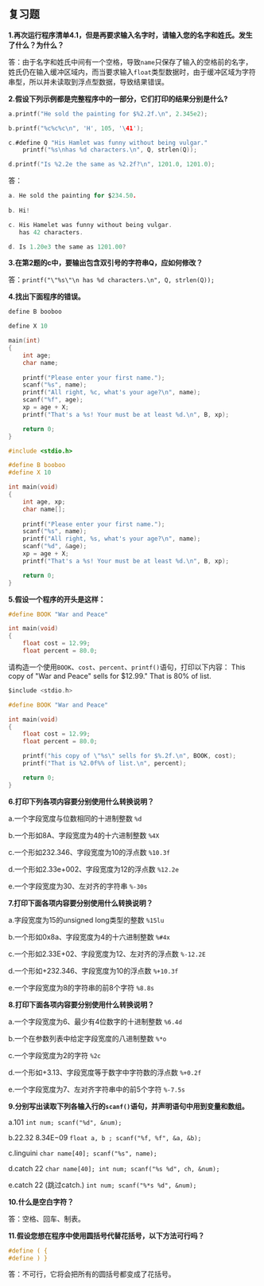 ## 复习题

**1.再次运行程序清单4.1，但是再要求输入名字时，请输入您的名字和姓氏。发生了什么？为什么？**

答：由于名字和姓氏中间有一个空格，导致`name`只保存了输入的空格前的名字，姓氏仍在输入缓冲区域内，而当要求输入`float`类型数据时，由于缓冲区域为字符串型，所以并未读取到浮点型数据，导致结果错误。


**2.假设下列示例都是完整程序中的一部分，它们打印的结果分别是什么?**

```C
a.printf("He sold the painting for $%2.2f.\n", 2.345e2);

b.printf("%c%c%c\n", 'H', 105, '\41');

c.#define Q "His Hamlet was funny without being vulgar."
 	printf("%s\nhas %d characters.\n", Q, strlen(Q));

d.printf("Is %2.2e the same as %2.2f?\n", 1201.0, 1201.0);
```

答：
```C
a. He sold the painting for $234.50.
 
b. Hi!

c. His Hamelet was funny without being vulgar.
   has 42 characters.

d. Is 1.20e3 the same as 1201.00?
```


**3.在第2题的c中，要输出包含双引号的字符串Q，应如何修改？**

答：`printf("\"%s\"\n has %d characters.\n", Q, strlen(Q));`


**4.找出下面程序的错误。**

```C
define B booboo

define X 10

main(int)
{
	int age;
	char name;
	
	printf("Please enter your first name.");
	scanf("%s", name);
	printf("All right, %c, what's your age?\n", name);
	scanf("%f", age);
	xp = age + X;
	printf("That's a %s! Your must be at least %d.\n", B, xp);

	return 0;
}
```
```C
#include <stdio.h>

#define B booboo
#define X 10

int main(void)
{
	int age, xp;
	char name[];
	
	printf("Please enter your first name.");
	scanf("%s", name);
	printf("All right, %s, what's your age?\n", name);
	scanf("%d", &age);
	xp = age + X;
	printf("That's a %s! Your must be at least %d.\n", B, xp);

	return 0;
}
```

**5.假设一个程序的开头是这样：**
```C
#define BOOK "War and Peace"

int main(void)
{
	float cost = 12.99;
	float percent = 80.0;
```
请构造一个使用`BOOK`、`cost`、`percent`、`printf()`语句，打印以下内容：
	This copy of "War and Peace" sells for $12.99."
	That is 80% of list.

```C
$include <stdio.h>

#define BOOK "War and Peace"

int main(void)
{
	float cost = 12.99;
	float percent = 80.0;

	printf("his copy of \"%s\" sells for $%.2f.\n", BOOK, cost);
	printf("That is %2.0f%% of list.\n", percent);

	return 0;
}
```

**6.打印下列各项内容要分别使用什么转换说明？**

a.一个字段宽度与位数相同的十进制整数		`%d`

b.一个形如8A、字段宽度为4的十六进制整数		`%4X`

c.一个形如232.346、字段宽度为10的浮点数		`%10.3f`

d.一个形如2.33e+002、字段宽度为12的浮点数	`%12.2e`

e.一个字段宽度为30、左对齐的字符串		`%-30s`


**7.打印下面各项内容要分别使用什么转换说明？**

a.字段宽度为15的unsigned long类型的整数			`%15lu`

b.一个形如0x8a、字段宽度为4的十六进制整数		`%#4x`

c.一个形如2.33E+02、字段宽度为12、左对齐的浮点数	`%-12.2E`	

d.一个形如+232.346、字段宽度为10的浮点数		`%+10.3f`

e.一个字段宽度为8的字符串的前8个字符			`%8.8s`


**8.打印下面各项内容要分别使用什么转换说明？**

a.一个字段宽度为6、最少有4位数字的十进制整数		`%6.4d`

b.一个在参数列表中给定字段宽度的八进制整数		`%*o`

c.一个字段宽度为2的字符					`%2c`

d.一个形如+3.13、字段宽度等于数字中字符数的浮点数	`%+0.2f`

e.一个字段宽度为7、左对齐字符串中的前5个字符		`%-7.5s`


**9.分别写出读取下列各输入行的`scanf()`语句，并声明语句中用到变量和数组。**

a.101			`int num; scanf("%d", &num);`

b.22.32 8.34E−09	`float a, b ; scanf("%f, %f", &a, &b);`

c.linguini		`char name[40]; scanf("%s", name);`

d.catch 22		`char name[40]; int num; scanf("%s %d", ch, &num);`

e.catch 22 (跳过catch.)	`int num; scanf("%*s %d", &num);`


**10.什么是空白字符？**

答：空格、回车、制表。


**11.假设您想在程序中使用圆括号代替花括号，以下方法可行吗？**
```C
#define ( {
#define ) }
```
答：不可行，它将会把所有的圆括号都变成了花括号。

